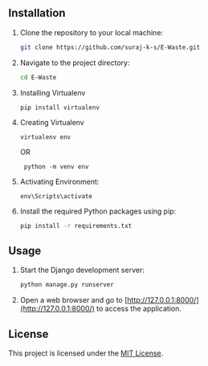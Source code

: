

## Installation

1. Clone the repository to your local machine:

    ```bash
    git clone https://github.com/suraj-k-s/E-Waste.git
    ```

2. Navigate to the project directory:

    ```bash
    cd E-Waste
    ```
    
3. Installing Virtualenv 
    
    ```
    pip install virtualenv
    ```
    
4. Creating Virtualenv
    ```
    virtualenv env
    ```

    OR

   ```
    python -m venv env
    ```
    
5. Activating Environment:
    ```
    env\Scripts\activate
    ```

6. Install the required Python packages using pip:

    ```bash
    pip install -r requirements.txt
    ```

## Usage

1. Start the Django development server:

    ```bash
    python manage.py runserver
    ```

2. Open a web browser and go to [http://127.0.0.1:8000/](http://127.0.0.1:8000/) to access the application.


## License

This project is licensed under the [MIT License](LICENSE).
